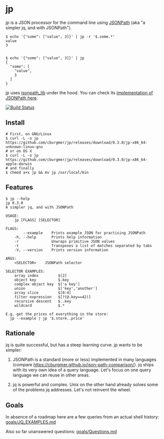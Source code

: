 # jp

jp is a JSON processor for the command line using
[JSONPath](https://goessner.net/articles/JsonPath/)
(aka "a simpler jq, and with JSONPath").


    $ echo '{"some": ["value", 3]}' | jp -r '$.some.*'
    value
    3


    $ echo '{"some": ["value", 3]}' | jp
    {
      "some": [
        "value",
        3
      ]
    }


jp uses [jsonpath_lib](https://github.com/freestrings/jsonpath) under the hood.
You can check its [implementation of JSONPath here](https://cburgmer.github.io/json-path-comparison/).

[![Build Status](https://travis-ci.org/cburgmer/jp.svg?branch=master)](https://travis-ci.org/cburgmer/jp)

## Install

    # First, on GNU/Linux
    $ curl -L -o jp https://github.com/cburgmer/jp/releases/download/0.3.0/jp-x86_64-unknown-linux-gnu
    # or on OS X
    $ curl -L -o jp https://github.com/cburgmer/jp/releases/download/0.3.0/jp-x86_64-apple-darwin
    # and finally
    $ chmod a+x jp && mv jp /usr/local/bin

## Features

    $ jp --help
    jp 0.3.0
    A simpler jq, and with JSONPath

    USAGE:
        jp [FLAGS] [SELECTOR]

    FLAGS:
            --example    Prints example JSON for practising JSONPath
        -h, --help       Prints help information
        -r               Unwraps primitive JSON values
        -t               Transposes a list of matches separated by tabs
        -V, --version    Prints version information

    ARGS:
        <SELECTOR>    JSONPath selector

    SELECTOR EXAMPLES:
        array index         $[2]
        object key          $.key
        complex object key  $['a key']
        union               $['key','another']
        array slice         $[0:4]
        filter expression   $[?(@.key==42)]
        recursive descent   $..key
        wildcard            $.*

    E.g. get the prices of everything in the store:
      jp --example | jp '$.store..price'

## Rationale

jq is quite successful, but has a steep learning curve. jp wants to be simpler:

1. JSONPath is a standard (more or less) implemented in many languages (compare
   https://cburgmer.github.io/json-path-comparison/). jq ships with its very
   own idea of a query language. Let's focus on one query language we can reuse
   in other areas.

2. jq is powerful and complex. Unix on the other hand already solves some of
   the problems jq addresses. Let's not reinvent the wheel.


## Goals

In absence of a roadmap here are a few queries from an actual shell history:
[goals/JQ_EXAMPLES.md](goals/JQ_EXAMPLES.md)

Also so far unanswered questions: [goals/Questions.md](goals/Questions.md)
